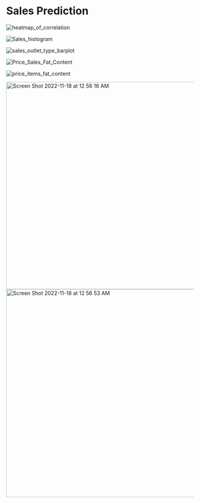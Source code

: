 # Sales Prediction


![heatmap_of_correlation](https://user-images.githubusercontent.com/86537623/202663912-f631b959-3951-448d-82de-149a4b5874cd.png)

![Sales_histogram](https://user-images.githubusercontent.com/86537623/202663934-b6b3084a-d005-4480-8c7c-a6d717561ccb.png)

![sales_outlet_type_barplot](https://user-images.githubusercontent.com/86537623/202663954-a0b465e3-3790-4ab8-930d-08293ffe5939.png)


![Price_Sales_Fat_Content](https://user-images.githubusercontent.com/86537623/202663966-0ff8d0d1-1cbe-4f30-88b1-3fd1be4f4538.png)


![price_items_fat_content](https://user-images.githubusercontent.com/86537623/202663974-45d793bd-2db6-4592-8c0c-1e227ca6d68f.png)


<img width="557" alt="Screen Shot 2022-11-18 at 12 56 16 AM" src="https://user-images.githubusercontent.com/86537623/202663979-f0764817-f022-47ce-ab95-7e4f1b44d41e.png">


<img width="559" alt="Screen Shot 2022-11-18 at 12 56 53 AM" src="https://user-images.githubusercontent.com/86537623/202663987-093b65d0-4aa4-40ce-acbe-5ae2ba73f845.png">

